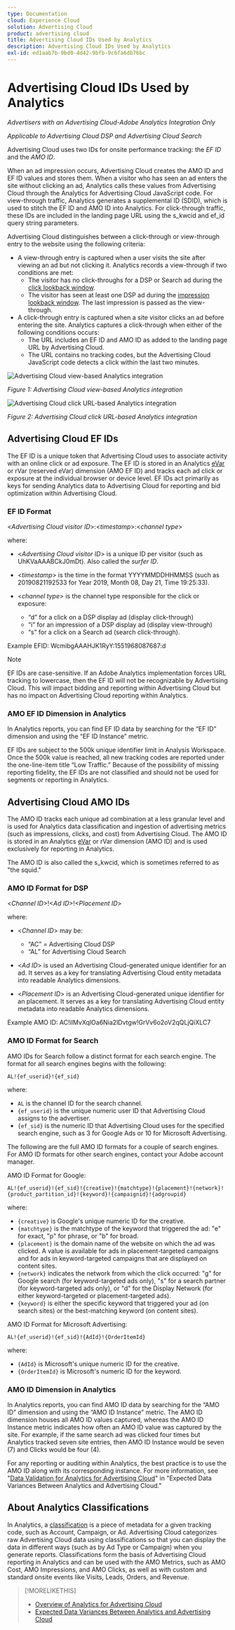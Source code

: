```yaml
---
type: Documentation
cloud: Experience Cloud
solution: Advertising Cloud
product: advertising cloud
title: Advertising Cloud IDs Used by Analytics
description: Advertising Cloud IDs Used by Analytics
exl-id: ed1aab7b-9bd0-4d42-9bfb-9c6fa6db76bc
---
```

# Advertising Cloud IDs Used by Analytics

*Advertisers with an Advertising Cloud-Adobe Analytics Integration Only*

*Applicable to Advertising Cloud DSP and Advertising Cloud Search*

Advertising Cloud uses two IDs for onsite performance tracking:  the *EF ID* and the *AMO ID*.

When an ad impression occurs, Advertising Cloud creates the AMO ID and EF ID values and stores them. When a visitor who has seen an ad enters the site without clicking an ad, Analytics calls these values from Advertising Cloud through the Analytics for Advertising Cloud JavaScript code. For view-through traffic, Analytics generates a supplemental ID (SDID), which is used to stitch the EF ID and AMO ID into Analytics. For click-through traffic, these IDs are included in the landing page URL using the s_kwcid and ef_id query string parameters.

Advertising Cloud distinguishes between a click-through or view-through entry to the website using the following criteria:

* A view-through entry is captured when a user visits the site after viewing an ad but not clicking it. Analytics records a view-through if two conditions are met:
    * The visitor has no click-throughs for a DSP or Search ad during the [click lookback window](#lookback-a4adc).
    * The visitor has seen at least one DSP ad during the [impression lookback window](#lookback-a4adc). The last impression is passed as the view-through.
* A click-through entry is captured when a site visitor clicks an ad before entering the site. Analytics captures a click-through when either of the following conditions occurs:
    * The URL includes an EF ID and AMO ID as added to the landing page URL by Advertising Cloud.
    * The URL contains no tracking codes, but the Advertising Cloud JavaScript code detects a click within the last two minutes.

![Advertising Cloud view-based Analytics integration](/help/dsp/assets/a4adc-view-through-process.png)

*Figure 1: Advertising Cloud view-based Analytics integration*

![Advertising Cloud click URL-based Analytics integration](/help/dsp/assets/a4adc-click-through-process.png)

*Figure 2: Advertising Cloud click URL-based Analytics integration*

## Advertising Cloud EF IDs

The EF ID is a unique token that Advertising Cloud uses to associate activity with an online click or ad exposure. The EF ID is stored in an Analytics [eVar](https://experienceleague.adobe.com/docs/analytics/components/dimensions/evar.html) or rVar (reserved eVar) dimension (AMO EF ID) and tracks each ad click or exposure at the individual browser or device level. EF IDs act primarily as keys for sending Analytics data to Advertising Cloud for reporting and bid optimization within Advertising Cloud.

### EF ID Format

<*Advertising Cloud visitor ID*>:<*timestamp*>:<*channel type*>

where:

* <*Advertising Cloud visitor ID*> is a unique ID per visitor (such as UhKVaAAABCkJ0mDt). Also called the *surfer ID*.

* <*timestamp*> is the time in the format YYYYMMDDHHMMSS (such as 20190821192533 for Year 2019, Month 08, Day 21, Time 19:25:33).

* <*channel type*> is the channel type responsible for the click or exposure:

    * “d” for a click on a DSP display ad (display click-through)
    * “i” for an impression of a DSP display ad (display view-through)
    * “s” for a click on a Search ad (search click-through).

Example EFID: WcmibgAAAHJK1RyY:1551968087687:d

>[!NOTE]
>
>EF IDs are case-sensitive. If an Adobe Analytics implementation forces URL tracking to lowercase, then the EF ID will not be recognizable by Advertising Cloud. This will impact bidding and reporting within Advertising Cloud but has no impact on Advertising Cloud reporting within Analytics.

### AMO EF ID Dimension in Analytics

In Analytics reports, you can find EF ID data by searching for the “EF ID” dimension and using the “EF ID Instance” metric.

EF IDs are subject to the 500k unique identifier limit in Analysis Workspace. Once the 500k value is reached, all new tracking codes are reported under the one-line-item title “Low Traffic.” Because of the possibility of missing reporting fidelity, the EF IDs are not classified and should not be used for segments or reporting in Analytics.

## Advertising Cloud AMO IDs

The AMO ID tracks each unique ad combination at a less granular level and is used for Analytics data classification and ingestion of advertising metrics (such as impressions, clicks, and cost) from Advertising Cloud. The AMO ID is stored in an Analytics [eVar](https://experienceleague.adobe.com/docs/analytics/components/dimensions/evar.html) or rVar dimension (AMO ID) and is used exclusively for reporting in Analytics.

The AMO ID is also called the s_kwcid, which is sometimes referred to as "the squid."

### AMO ID Format for DSP

<*Channel ID*>!<*Ad ID*>!<*Placement ID*>

where:

* <*Channel ID*> may be:

    * “AC” = Advertising Cloud DSP
    * “AL” for Advertising Cloud Search

* <*Ad ID*> is used an Advertising Cloud-generated unique identifier for an ad. It serves as a key for translating Advertising Cloud entity metadata into readable Analytics dimensions.

* <*Placement ID*> is an Advertising Cloud-generated unique identifier for an placement. It serves as a key for translating Advertising Cloud entity metadata into readable Analytics dimensions.

Example AMO ID: AC!iIMvXqlOa6Nia2lDvtgw!GrVv6o2oV2qQLjQiXLC7

### AMO ID Format for Search

AMO IDs for Search follow a distinct format for each search engine. The format for all search engines begins with the following:

```AL!{ef_userid}!{ef_sid}```

where:

* `AL` is the channel ID for the search channel.
* `{ef_userid}` is the unique numeric user ID that Advertising Cloud assigns to the advertiser.
* `{ef_sid}` is the numeric ID that Advertising Cloud uses for the specified search engine, such as 3 for Google Ads or 10 for Microsoft Advertising.

The following are the full AMO ID formats for a couple of search engines. For AMO ID formats for other search engines, contact your Adobe account manager.

AMO ID Format for Google:

```AL!{ef_userid}!{ef_sid}!{creative}!{matchtype}!{placement}!{network}!{product_partition_id}!{keyword}!{campaignid}!{adgroupid}```

where:

* `{creative}` is Google's unique numeric ID for the creative.
* `{matchtype}` is the matchtype of the keyword that triggered the ad: "e" for exact, "p" for phrase, or "b" for broad.
* `{placement}` is the domain name of the website on which the ad was clicked. A value is available for ads in placement-targeted campaigns and for ads in keyword-targeted campaigns that are displayed on content sites.
* `{network}` indicates the network from which the click occurred:  "g" for Google search (for keyword-targeted ads only), "s" for a search partner (for keyword-targeted ads only), or "d" for the Display Network (for either keyword-targeted or placement-targeted ads).
* `{keyword}` is either the specific keyword that triggered your ad (on search sites) or the best-matching keyword (on content sites).

AMO ID Format for Microsoft Advertising:

```AL!{ef_userid}!{ef_sid}!{AdId}!{OrderItemId}```

where:

* `{AdId}` is Microsoft's unique numeric ID for the creative.
* `{OrderItemId}` is Microsoft's numeric ID for the keyword.

### AMO ID Dimension in Analytics

In Analytics reports, you can find AMO ID data by searching for the “AMO ID” dimension and using the “AMO ID Instance” metric. The AMO ID dimension houses all AMO ID values captured, whereas the AMO ID Instance metric indicates how often an AMO ID value was captured by the site. For example, if the same search ad was clicked four times but Analytics tracked seven site entries, then AMO ID Instance would be seven (7) and Clicks would be four (4).

For any reporting or auditing within Analytics, the best practice is to use the AMO ID along with its corresponding instance. For more information, see "[Data Validation for Analytics for Advertising Cloud](data-variances.md#data-validation)" in "Expected Data Variances Between Analytics and Advertising Cloud."

## About Analytics Classifications

In Analytics, a [classification](https://experienceleague.adobe.com/docs/analytics/components/classifications/c-classifications.html) is a piece of metadata for a given tracking code, such as Account, Campaign, or Ad. Advertising Cloud categorizes raw Advertising Cloud data using classifications so that you can display the data in different ways (such as by Ad Type or Campaign) when you generate reports. Classifications form the basis of Advertising Cloud reporting in Analytics and can be used with the AMO Metrics, such as AMO Cost, AMO Impressions, and AMO Clicks, as well as with custom and standard  onsite events like Visits, Leads, Orders, and Revenue.

>[!MORELIKETHIS]
>
>* [Overview of Analytics for Advertising Cloud](overview.md)
>* [Expected Data Variances Between Analytics and Advertising Cloud](data-variances.md)
